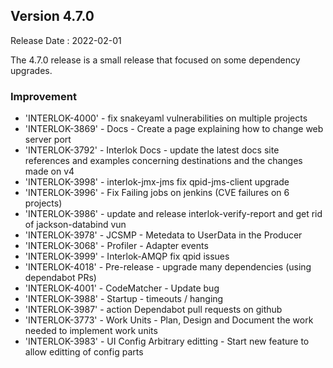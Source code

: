 ## Version 4.7.0 ##

Release Date : 2022-02-01

The 4.7.0 release is a small release that focused on some dependency upgrades.

### Improvement

- 'INTERLOK-4000' - fix snakeyaml vulnerabilities on multiple projects
- 'INTERLOK-3869' - Docs - Create a page explaining how to change web server port
- 'INTERLOK-3792' - Interlok Docs - update the latest docs site references and examples concerning destinations and the changes made on v4
- 'INTERLOK-3998' - interlok-jmx-jms fix qpid-jms-client upgrade
- 'INTERLOK-3996' - Fix Failing jobs on jenkins (CVE failures on 6 projects)
- 'INTERLOK-3986' - update and release interlok-verify-report and get rid of jackson-databind vun
- 'INTERLOK-3978' - JCSMP - Metedata to UserData in the Producer
- 'INTERLOK-3068' - Profiler - Adapter events
- 'INTERLOK-3999' - Interlok-AMQP fix qpid issues
- 'INTERLOK-4018' - Pre-release - upgrade many dependencies (using dependabot PRs)
- 'INTERLOK-4001' - CodeMatcher - Update bug
- 'INTERLOK-3988' - Startup - timeouts / hanging
- 'INTERLOK-3987' - action Dependabot pull requests on github
- 'INTERLOK-3773' - Work Units - Plan, Design and Document the work needed to implement work units
- 'INTERLOK-3983' - UI Config Arbitrary editting - Start new feature to allow editting of config parts

